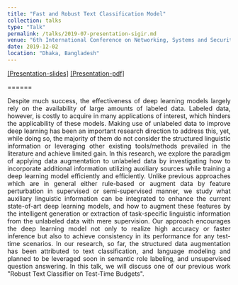 ```yaml
---
title: "Fast and Robust Text Classification Model"
collection: talks
type: "Talk"
permalink: /talks/2019-07-presentation-sigir.md
venue: "6th International Conference on Networking, Systems and Security (NSysS)"
date: 2019-12-02
location: "Dhaka, Bangladesh"
---
```


[[Presentation-slides]](https://drive.google.com/file/d/1c8QiTuKihpX6iheBiGuh3AHj_P-YSeKC/view?usp=sharing)
[[Presentation-pdf]](https://docs.google.com/presentation/d/1t0RnR9CDVZdphlaDvgduosflvLKvB8Ji/edit?usp=sharing&ouid=109501306155809246755&rtpof=true&sd=true)

======

<p align="justify">
Despite much success, the effectiveness of deep learning models largely rely on the availability of large amounts of labeled data. Labeled data, however, is costly to acquire in many applications of interest, which hinders the applicability of these models. Making use of unlabeled data to improve deep learning has been an important research direction to address this, yet, while doing so, the majority of them do not consider the structured linguistic information or leveraging other existing tools/methods prevailed in the literature and achieve limited gain. In this research, we explore the paradigm of applying data augmentation to unlabeled data by investigating how to incorporate additional information utilizing auxiliary sources while training a deep learning model efficiently and efficiently. Unlike previous approaches which are in general either rule-based or augment data by feature perturbation in supervised or semi-supervised manner, we study what auxiliary linguistic information can be integrated to enhance the current state-of-art deep learning models, and how to augment these features by the intelligent generation or extraction of task-specific linguistic information from the unlabeled data with mere supervision. Our approach encourages the deep learning model not only to realize high accuracy or faster inference but also to achieve consistency in its performance for any test-time scenarios. In our research, so far, the structured data augmentation has been attributed to text classification, and language modeling and planned to be leveraged soon in semantic role labeling, and unsupervised question answering. In this talk, we will discuss one of our previous work "Robust Text Classifier on Test-Time Budgets".

</p>
